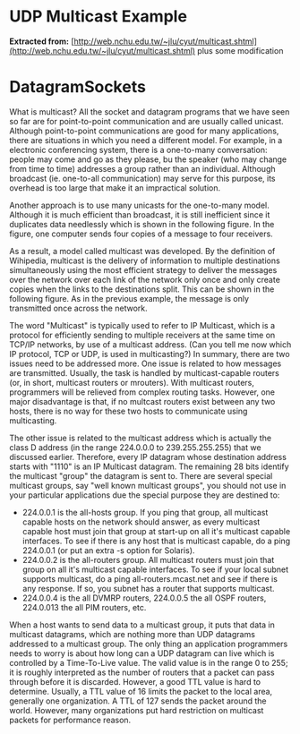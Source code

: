 UDP Multicast Example
=======================

**Extracted from:** [http://web.nchu.edu.tw/~jlu/cyut/multicast.shtml](http://web.nchu.edu.tw/~jlu/cyut/multicast.shtml) plus some modification

**DatagramSocket**s
===================

What is multicast?
All the socket and datagram programs that we have seen so far are for point-to-point communication and are usually called unicast. Although point-to-point communications are good for many applications, there are situations in which you need a different model. For example, in a electronic conferencing system, there is a one-to-many conversation: people may come and go as they please, bu the speaker (who may change from time to time) addresses a group rather than an individual. Although broadcast (ie. one-to-all communication) may serve for this purpose, its overhead is too large that make it an impractical solution.

Another approach is to use many unicasts for the one-to-many model. Although it is much efficient than broadcast, it is still inefficient since it duplicates data needlessly which is shown in the following figure. In the figure, one computer sends four copies of a message to four receivers. 



As a result, a model called multicast was developed. By the definition of Wihipedia, multicast is the delivery of information to multiple destinations simultaneously using the most efficient strategy to deliver the messages over the network over each link of the network only once and only create copies when the links to the destinations split. This can be shown in the following figure. As in the previous example, the message is only transmitted once across the network. 


 The word "Multicast" is typically used to refer to IP Multicast, which is a protocol for efficiently sending to multiple receivers at the same time on TCP/IP networks, by use of a multicast address. (Can you tell me now which IP protocol, TCP or UDP, is used in multicasting?) In summary, there are two issues need to be addressed more. One issue is related to how messages are transmitted. Usually, the task is handled by multicast-capable routers (or, in short, multicast routers or mrouters). With multicast routers, programmers will be relieved from complex routing tasks. However, one major disadvantage is that, if no multcast routers exist between any two hosts, there is no way for these two hosts to communicate using multicasting.

The other issue is related to the multicast address which is actually the class D address (in the range 224.0.0.0 to 239.255.255.255) that we discussed earlier. Therefore, every IP datagram whose destination address starts with "1110" is an IP Multicast datagram. The remaining 28 bits identify the multicast "group" the datagram is sent to. There are several special multicast groups, say "well known multicast groups", you should not use in your particular applications due the special purpose they are destined to:

- 224.0.0.1 is the all-hosts group. If you ping that group, all multicast capable hosts on the network should answer, as every multicast capable host must join that group at start-up on all it's multicast capable interfaces. To see if there is any host that is multicast capable, do a ping 224.0.0.1 (or put an extra -s option for Solaris).
- 224.0.0.2 is the all-routers group. All multicast routers must join that group on all it's multicast capable interfaces. To see if your local subnet supports multicast, do a ping all-routers.mcast.net and see if there is any response. If so, you subnet has a router that supports multicast.
- 224.0.0.4 is the all DVMRP routers, 224.0.0.5 the all OSPF routers, 224.0.013 the all PIM routers, etc. 

When a host wants to send data to a multicast group, it puts that data in multicast datagrams, which are nothing more than UDP datagrams addressed to a multicast group. The only thing an application programmers needs to worry is about how long can a UDP datagram can live which is controlled by a Time-To-Live value. The valid value is in the range 0 to 255; it is roughly interpreted as the number of routers that a packet can pass through before it is discarded. However, a good TTL value is hard to determine. Usually, a TTL value of 16 limits the packet to the local area, generally one organization. A TTL of 127 sends the packet around the world. However, many organizations put hard restriction on multicast packets for performance reason.
